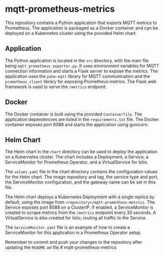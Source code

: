 # mqtt-prometheus-metrics

This repository contains a Python application that exports MQTT metrics to Prometheus. The application is packaged as a Docker container and can be deployed on a Kubernetes cluster using the provided Helm chart.

## Application

The Python application is located in the `src` directory, with the main file being `mqtt_prometheus_exporter.py`. It uses environment variables for MQTT connection information and starts a Flask server to expose the metrics. The application uses the `paho-mqtt` library for MQTT communication and the `prometheus_client` library for exposing Prometheus metrics. The Flask web framework is used to serve the `/metrics` endpoint.

## Docker

The Docker container is built using the provided `Containerfile`. The application dependencies are listed in the `requirements.txt` file. The Docker container exposes port 8088 and starts the application using gunicorn.

## Helm Chart

The Helm chart in the `chart` directory can be used to deploy the application on a Kubernetes cluster. The chart includes a Deployment, a Service, a ServiceMonitor for Prometheus Operator, and a VirtualService for Istio.

The `values.yaml` file in the chart directory contains the configuration values for the Helm chart. The image repository and tag, the service type and port, the ServiceMonitor configuration, and the gateway name can be set in this file.

The Helm chart deploys a Kubernetes Deployment with a single replica by default, using the image from `<repository>/mqtt-prometheus-metrics`. The Service exposes port 8088 on a ClusterIP. If enabled, a ServiceMonitor is created to scrape metrics from the `/metrics` endpoint every 30 seconds. A VirtualService is also created for Istio, routing all traffic to the Service.

The `ServiceMonitor.yaml` file is an example of how to create a ServiceMonitor for this application in a Prometheus Operator setup.

Remember to commit and push your changes to the repository after updating the `README.md` file.# mqtt-prometheus-metrics